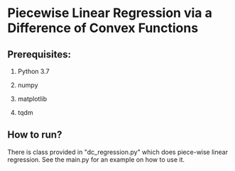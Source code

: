 # Piecewise Linear Regression via a Difference of Convex Functions

## Prerequisites:
1. Python 3.7

2. numpy

3. matplotlib

3. tqdm


## How to run?

There is class provided in "dc_regression.py" which does piece-wise linear regression. See the main.py for an example on how to use it.



